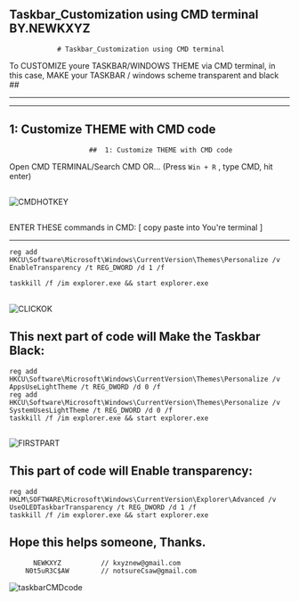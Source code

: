 ## Taskbar_Customization using CMD terminal          BY.NEWKXYZ            
                # Taskbar_Customization using CMD terminal

To CUSTOMIZE youre TASKBAR/WINDOWS THEME via CMD terminal, in this case,
MAKE your TASKBAR / windows scheme transparent and black ##



---------------------------------------------------------------------------
---------------------------------------------------------------------------


  ##  1: Customize THEME with CMD code               
                        ##  1: Customize THEME with CMD code  
 Open CMD TERMINAL/Search CMD 
                             OR...
                                  (Press `Win + R` , type CMD, hit enter)

                                  
##                                  
![CMDHOTKEY](https://github.com/user-attachments/assets/40450de9-7e77-447b-aa08-b2422343978e)
##

  ENTER THESE commands in CMD:                 [ copy paste into You're terminal ] 
  
  ----------------------------------------------------------------------------------------------------------------------------
  
    
    reg add HKCU\Software\Microsoft\Windows\CurrentVersion\Themes\Personalize /v EnableTransparency /t REG_DWORD /d 1 /f

    taskkill /f /im explorer.exe && start explorer.exe

 ##
    
![CLICKOK](https://github.com/user-attachments/assets/cf85c460-e211-4705-85cf-3bfdbe49943c)

##
  
   ##  This next part of code will Make the Taskbar Black:
   

  
    reg add HKCU\Software\Microsoft\Windows\CurrentVersion\Themes\Personalize /v AppsUseLightTheme /t REG_DWORD /d 0 /f
    reg add HKCU\Software\Microsoft\Windows\CurrentVersion\Themes\Personalize /v SystemUsesLightTheme /t REG_DWORD /d 0 /f
    taskkill /f /im explorer.exe && start explorer.exe
##
![FIRSTPART](https://github.com/user-attachments/assets/94be6b96-101b-4444-8ecb-5828be1674b5)
##

  ##  This part of code will Enable transparency:
  



    reg add HKLM\SOFTWARE\Microsoft\Windows\CurrentVersion\Explorer\Advanced /v UseOLEDTaskbarTransparency /t REG_DWORD /d 1 /f
    taskkill /f /im explorer.exe && start explorer.exe

## Hope this helps someone, Thanks.


          NEWKXYZ          // kxyznew@gmail.com           
        N0t5uR3C$AW        // notsureCsaw@gmail.com 
![taskbarCMDcode](https://github.com/user-attachments/assets/2f346f50-c34e-4996-9f74-9d157022efb8)
           
                                     
